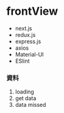 # frontView

- next.js
- redux.js
- express.js
- axios
- Material-UI
- ESlint

### 資料
1. loading
2. get data
3. data missed
